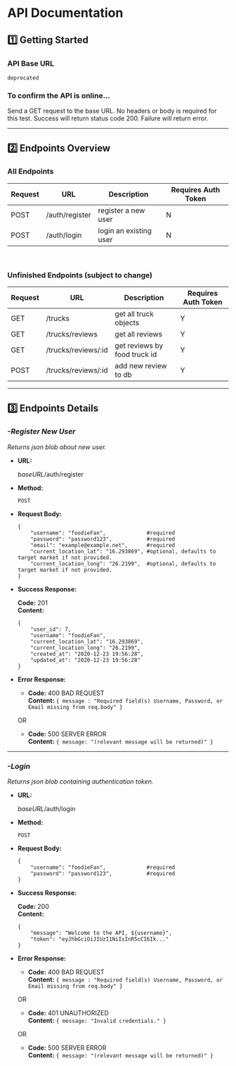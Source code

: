 # API Documentation

## 1️⃣ Getting Started

### API Base URL 
`deprecated`

### To confirm the API is online...
Send a GET request to the base URL. No headers or body is required for this test. Success will return status code 200. Failure will return error.  

---
## 2️⃣ Endpoints Overview

### All Endpoints
| Request | URL | Description | Requires Auth Token |
|----------|----------|----------|----------|
|POST | /auth/register | register a new user | N |
|POST | /auth/login | login an existing user | N |
</br>

### Unfinished Endpoints (subject to change)
| Request | URL | Description | Requires Auth Token |
|----------|----------|----------|----------|
|GET | /trucks | get all truck objects | Y |
|GET | /trucks/reviews | get all reviews | Y |
|GET | /trucks/reviews/:id | get reviews by food truck id | Y |
|POST | /trucks/reviews/:id | add new review to db | Y |

---
## 3️⃣ Endpoints Details 

### ***-Register New User***
*Returns json blob about new user.*

* **URL:**

  *baseURL*/auth/register

* **Method:**

  `POST`
  
*  **Request Body:**
 
   ```
   {
       "username": "foodieFan",             #required
       "password": "password123",           #required
       "email": "example@example.net",      #required
       "current_location_lat": "16.293869", #optional, defaults to target market if not provided.
       "current_location_long": "26.2199",  #optional, defaults to target market if not provided.
   }
   ```

* **Success Response:**

  **Code:** 201 <br />
    **Content:** 
    
    ```
    {
        "user_id": 7,
        "username": "foodieFan",
        "current_location_lat": "16.293869",
        "current_location_long": "26.2199", 
        "created_at": "2020-12-23 19:56:28",
        "updated_at": "2020-12-23 19:56:28"
    }
    ```
 
* **Error Response:**

  * **Code:** 400 BAD REQUEST <br />
    **Content:** `{ message : "Required field(s) Username, Password, or Email missing from req.body" }`

  OR

  * **Code:** 500 SERVER ERROR <br />
    **Content:** `{ message: "(relevant message will be returned)" }`

---

### ***-Login***
*Returns json blob containing authentication token.*

* **URL:**

  *baseURL*/auth/login

* **Method:**

  `POST`
  
*  **Request Body:**
 
   ```
   {
       "username": "foodieFan",             #required
       "password": "password123",           #required
   }
   ```

* **Success Response:**

  **Code:** 200 <br />
    **Content:** 
    
    ```
    {
        "message": "Welcome to the API, ${username}",
        "token": "eyJhbGciOiJIUzI1NiIsInR5cCI6Ik..."
    }
    ```
 
* **Error Response:**

  * **Code:** 400 BAD REQUEST <br />
    **Content:** `{ message : "Required field(s) Username, Password, or Email missing from req.body" }`

  OR

  * **Code:** 401 UNAUTHORIZED <br />
    **Content:** `{ message: "Invalid credentials." }`

  OR

  * **Code:** 500 SERVER ERROR <br />
    **Content:** `{ message: "(relevant message will be returned)" }`

